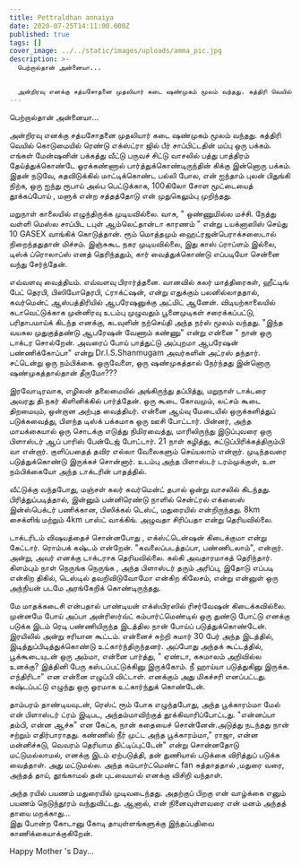 ```yaml
---
title: Pettraldhan annaiya
date: 2020-07-25T14:11:00.000Z
published: true
tags: []
cover_image: ../../static/images/uploads/amma_pic.jpg
description: >-
  பெற்றால்தான் அன்னையா...


  அன்றிரவு எனக்கு சத்யசோதனை முதலியார் கடை ஷண்முகம் மூலம் வந்தது. கத்திரி வெயில் கொடுமையில் ரெண்டு எக்ஸ்ட்ரா ஜில் பீர் சாப்பிட்டதின் மப்பு ஒரு பக்கம். எங்கள் மேன்ஷனின் பக்கத்து வீட்டு பருவச் சிட்டு வாசலில் பத்து பாத்திரம் தேய்த்துக்கொண்டே ஓரக்கண்ணால் பார்த்துக்கொண்டிருந்தின் கிக்கு இன்னொரு பக்கம். இதன் நடுவே, கதவிடுக்கில் மாட்டிக்கொண்ட பல்லி போல, என் ஐந்தாம் புலன் பிதுங்கி நிற்க, ஒரு ஐந்து ரூபாய் அல்ப பெட்டுக்காக, 100கிலோ சோள மூட்டையைத் தூக்கப்போய் , மளுக் என்ற சத்தத்தோடு என் முதுகெலும்பு முறிந்தது.
---
```

பெற்றால்தான் அன்னையா...

அன்றிரவு எனக்கு சத்யசோதனை முதலியார் கடை ஷண்முகம் மூலம் வந்தது. கத்திரி வெயில் கொடுமையில் ரெண்டு எக்ஸ்ட்ரா ஜில் பீர் சாப்பிட்டதின் மப்பு ஒரு பக்கம். எங்கள் மேன்ஷனின் பக்கத்து வீட்டு பருவச் சிட்டு வாசலில் பத்து பாத்திரம் தேய்த்துக்கொண்டே ஓரக்கண்ணால் பார்த்துக்கொண்டிருந்தின் கிக்கு இன்னொரு பக்கம். இதன் நடுவே, கதவிடுக்கில் மாட்டிக்கொண்ட பல்லி போல, என் ஐந்தாம் புலன் பிதுங்கி நிற்க, ஒரு ஐந்து ரூபாய் அல்ப பெட்டுக்காக, 100கிலோ சோள மூட்டையைத் தூக்கப்போய் , மளுக் என்ற சத்தத்தோடு என் முதுகெலும்பு முறிந்தது.

மறுநாள் காலையில் எழுந்திருக்க முடியவில்லை. வாசு, " ஒண்ணுமில்ல மச்சி. நேத்து வள்ளி மெஸ்ல சாப்பிட டபுள் ஆம்லெட்தான்டா காரணம் " என்று டயக்னாஸிஸ் செய்து 10 GASEX வாங்கிக் கொடுத்தான். ரூம் மொத்தமும் ஹைட்ரஜன்பெராக்சஸைடால் நிறைந்ததுதான் மிச்சம். இஞ்சுகூட நகர முடியவில்லை, இது காஸ் ப்ராப்ளம் இல்லை, டிஸ்க் ப்ரொலாப்ஸ் எனத் தெரிந்ததும், கார் வைத்துக்கொண்டு எப்படியோ சென்னை வந்து சேர்ந்தேன்.

எவ்வளவு வைத்தியம். எவ்வளவு பிரார்த்தனை. வானவில் கலர் மாத்திரைகள், ஹீட்டிங் பேட் தெரபி, பிஸியோதெரபி, ட்ராக்ட்ஷன், என்று எதுக்கும் பலனில்லாததால், கவர்மென்ட் ஆஸ்பத்திரியில் ஆபரேஷனுக்கு அட்மிட் ஆனேன். விடியற்காலையில் கடாவெட்டுக்காக முன்னிரவு உடம்பு முழுவதும் பூனைமுடிகள் சரைக்கப்பட்டு, பரிதாபமாய்க் கிடந்த எனக்கு, கடவுளின் நற்செய்தி அந்த நர்ஸ் மூலம் வந்தது. "இந்த வயசுல முதுகுத்தண்டு ஆபரேஷன் வேணாம் கண்ணு" என்று என்னை " நான் ஒரு டாக்டர சொல்றேன். அவரைப் போய் பாத்துட்டு அப்புறமா ஆபரேஷன் பண்ணிக்கோப்பா" என்று Dr.I.S.Shanmugam அவர்களின் அட்ரஸ் தந்தார். சட்டென்று ஒரு நம்பிக்கை. ஒருவேளை, ஒரு ஷண்முகத்தால் நேர்ந்தது இன்னொரு ஷண்முகத்தால்தான் தீருமோ???

இரவோடிரவாக, எழிலன் தலைமையில் அங்கிருந்து தப்பித்து, மறுநாள் டாக்டரை அவரது தி.நகர் கிளினிக்கில் பார்த்தேன். ஒரு கூடை கோவமும், லட்சம் கூடை திறமையும், ஒன்றான அற்புத வைத்தியர். என்னை ஆய்வு மேடையில் ஒருக்களித்துப் படுக்கவைத்து, பிளந்த டிஸ்க் பக்கமாக ஒரு ஊசி போட்டார். பின்னர், அந்த மாயக்கையால் ஒரு சொடக்கு எடுத்து நிமிரவைத்து, மாரிலிருந்து இடுப்புவரை ஒரு பிளாஸ்டர் ஆப் பாரிஸ் பேன்டேஜ் போட்டார். 21 நாள் கழித்து, கட்டுப்பிரிக்கத்திரும்பி வா என்றார். குளிப்பதைத் தவிர எல்லா வேலைகளும் செய்யலாம் என்றார். முடிந்தவரை படுத்துக்கொண்டு இருக்கச் சொன்னார். உடம்பு அந்த பிளாஸ்டர் டரம்முக்குள், உள நம்பிக்கையோ அந்த டாக்டரின் பாதத்தில்.

வீட்டுக்கு வந்தபோது, மஞ்சள் கலர் கவர்மென்ட் தபால் ஒன்று வாசலில் கிடந்தது. பிரித்துப்படித்தால், இன்னும் பன்னிரெண்டு நாளில் சென்ட்ரல் எக்ஸைஸ் இன்ஸ்பெக்டர் பணிக்கான, பிஸிக்கல் டெஸ்ட், மதுரையில் என்றிருந்தது. 8km சைக்ளிங் மற்றும் 4km பாஸ்ட் வாக்கிங். அழுவதா சிரிப்பதா என்று தெரியவில்லை.

டாக்டரிடம் விஷயத்தைச் சொன்னபோது , எக்ஸ்ட்டென்ஷன் கிடைக்குமா என்று கேட்டார். ரொம்பக் கஷ்டம் என்றேன். "கவலைப்படத்தப்பா, பண்ணிடலாம்", என்றார். அன்று, அவர் எனக்கு டாக்டராக தெரியவில்லை. கல்கி அவதாரமாகத் தெரிந்தார். கிளம்பும் நாள் நெருங்க நெருங்க , அந்த பிளாஸ்டர் தரும் அரிப்பு, இதோடு எப்படி என்கிற திகில், டெஸ்டில் தவறிவிடுவோமோ என்கிற கிலேசம், என்று என்னுள் ஒரு அந்நியன் படமே அரங்கேறிக் கொண்டிருந்தது.

மே மாதக்கடைசி என்பதால் பாண்டியன் எக்ஸ்பிரஸில் ரிசர்வேஷன் கிடைக்கவில்லை. முன்னமே போய் அப்பா அன்ரிஸர்வ்ட் கம்பார்ட்மெண்டில் ஒரு துண்டு போட்டு எனக்கு படுக்க இடம் ரெடி பண்ணியிருந்த இடத்தில நான் போய்ப் படுத்துக்கொண்டேன். இரயிலில் அன்று சரியான கூட்டம். என்னைச் சுற்றி சுமார் 30 பேர் அந்த இடத்தில், இடித்துப்பிடித்துக்கொண்டு உட்கார்ந்திருந்தனர். அப்போது அந்தக் கூட்டத்தில், பூக்கூடையுடன் ஒரு அம்மா, என்னை பார்த்து, " ஏண்டா, கசுமாலம் அறிவில்ல உனக்கு? இத்தினி பேரு கஸ்டப்பட்டுக்கினு இருக்கோம். நீ ஹாய்யா படுத்துகினு இருக்க. எந்திரிடா" என என்னை எழுப்பி விட்டாள். எனக்கும் அது மிகச்சரி எனப்பட்டது. கஷ்டப்பட்டு எழுந்து ஒரு ஓரமாக உட்கார்ந்துக் கொண்டேன்.

தாம்பரம் தாண்டியவுடன், ரெஸ்ட் ரூம் போக எழுந்தபோது, அந்த பூக்காரம்மா மேல் என் பிளாஸ்டர் ட்ரம் இடிபட, அந்தம்மாவிற்குத் தூக்கிவாரிப்போட்டது. "என்னப்பா தம்பி, என்ன ஆச்சு" என கேட்க, நான் கதையைச் சொன்னேன்.அடுத்து நடந்தது நான் சற்றும் எதிர்பாராதது. கண்ணில் நீர் முட்ட அந்த பூக்காரம்மா," ராஜா, என்ன மன்னிச்சுடு, வெவரம் தெரியாம திட்டிப்புட்டேன்" என்று சொன்னதோடு மட்டுமல்லாமல், எனக்கு இடம் ஏற்படுத்தி, தன் துணியால் படுக்கை விரித்துப் படுக்க வைத்தாள். அது மட்டுமல்ல. அந்த கம்பார்ட்மெண்ட் fan சுத்தாததால் ,மதுரை வரை, அந்தத் தாய், தூங்காமல் தன் புடவையால் எனக்கு விசிறி வந்தாள்.

அந்த ரயில் பயணம் மதுரையில் முடிவடைந்தது. அதற்குப் பிறகு என் வாழ்க்கை எனும் பயணம் நெடுந்தூரம் வந்துவிட்டது. ஆனால், என் நினைவுள்ளவரை என் மனம் அந்தத் தாயை மறக்காது...\
இது போன்ற கோடானு கோடி தாயுள்ளங்களுக்கு இந்தப்பதிவை காணிக்கையாக்குகிறேன்.

Happy Mother 's Day...
